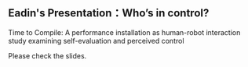 ## Eadin's Presentation：Who’s in control?
Time to Compile: A performance installation as human-robot interaction study examining self-evaluation and perceived control

Please check the slides.
